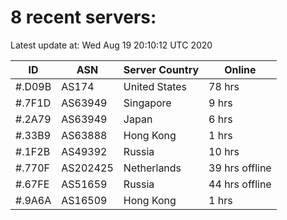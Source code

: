 # 8 recent servers:

Latest update at: Wed Aug 19 20:10:12 UTC 2020

| ID | ASN | Server Country | Online |
| -- | --- | -------------- | ------ |
| #.D09B | AS174 | United States | 78 hrs |
| #.7F1D | AS63949 | Singapore | 9 hrs |
| #.2A79 | AS63949 | Japan | 6 hrs |
| #.33B9 | AS63888 | Hong Kong | 1 hrs |
| #.1F2B | AS49392 | Russia | 10 hrs |
| #.770F | AS202425 | Netherlands | 39 hrs offline |
| #.67FE | AS51659 | Russia | 44 hrs offline |
| #.9A6A | AS16509 | Hong Kong | 1 hrs |

